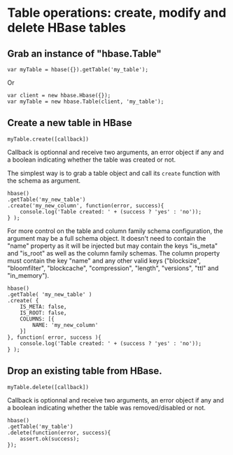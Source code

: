 Table operations: create, modify and delete HBase tables
========================================================

Grab an instance of "hbase.Table"
------------------------------------

	var myTable = hbase({}).getTable('my_table');

Or

	var client = new hbase.Hbase({});
	var myTable = new hbase.Table(client, 'my_table');

Create a new table in HBase
---------------------------

	myTable.create([callback])

Callback is optionnal and receive two arguments, an error object if any and a boolean indicating whether the table was created or not.

The simplest way is to grab a table object and call its `create` function with the schema as argument.

	hbase()
	.getTable('my_new_table')
	.create('my_new_column', function(error, success){
		console.log('Table created: ' + (success ? 'yes' : 'no'));
	} );

For more control on the table and column family schema configuration, the argument may be a full schema object. It doesn't need to contain the "name" property as it will be injected but may  contain the keys "is_meta" and "is_root" as well as the column family schemas. The column property must contain the key "name" and any other valid keys ("blocksize", "bloomfilter", "blockcache", "compression", "length", "versions", "ttl" and "in_memory").

	hbase()
	.getTable( 'my_new_table' )
	.create( { 
		IS_META: false, 
		IS_ROOT: false,
		COLUMNS: [{
			NAME: 'my_new_column'
		}] 
	}, function( error, success ){
		console.log('Table created: ' + (success ? 'yes' : 'no'));
	} );


Drop an existing table from HBase.
----------------------------------

	myTable.delete([callback])

Callback is optionnal and receive two arguments, an error object if any and a boolean indicating whether the table was removed/disabled or not.

	hbase()
	.getTable('my_table')
	.delete(function(error, success){
		assert.ok(success);
	});

	

